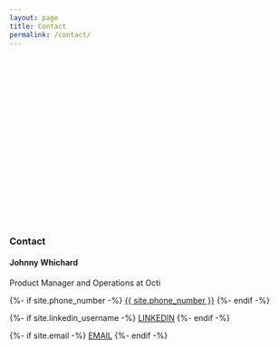 ```yaml
---
layout: page
title: Contact
permalink: /contact/
---
```


<div class="sqs-layout sqs-grid-12 columns-12" data-type="page" data-updated-on="1519261819576" id="page-5a8ba4e1652deaeaab4cc1a4">
  <div class="row sqs-row" id="yui_3_17_2_1_1540853799111_96">
    <div class="col sqs-col-8 span-8" id="yui_3_17_2_1_1540853799111_95">
      <div class="sqs-block image-block sqs-block-image sqs-text-ready" data-aspect-ratio="58.41059602649007" data-block-type="5" id="block-yui_3_17_2_9_1519175149212_31872">
        <div class="sqs-block-content" id="yui_3_17_2_1_1540853799111_94">
          <div class="image-block-outer-wrapper layout-caption-below design-layout-inline   " id="yui_3_17_2_1_1540853799111_93">
            <div class="intrinsic" style="max-width:1498.0px;" id="yui_3_17_2_1_1540853799111_92">
              <div style="padding-bottom: 58.4106%; overflow: hidden;background-image:url(/assets/images/workstation.jpg); background-size:cover;" class="image-block-wrapper has-aspect-ratio">
              </div>
            </div>
          </div>
        </div>
      </div>
    </div>
    <div class="col sqs-col-4 span-4">
      <div class="sqs-block html-block sqs-block-html" data-block-type="2" id="block-yui_3_17_2_4_1519174341173_18185">
        <div class="sqs-block-content">
          <h3>Contact</h3>
          <h4>Johnny Whichard</h4>
          <p>Product Manager and Operations at Octi</p>
          <p>
            {%- if site.phone_number -%}
              <a target="_blank" href="tel:{{ site.phone_number }}">{{ site.phone_number }}</a>
            {%- endif -%}
          </p>
          <p>
            {%- if site.linkedin_username -%}
              <a target="_blank" href="https://www.linkedin.com/in/{{ site.linkedin_username| cgi_escape | escape }}">LINKEDIN</a>
            {%- endif -%}
          </p>
          <p>
            {%- if site.email -%}
              <a target="_blank" href="mailto:{{ site.email }}">EMAIL</a>
            {%- endif -%}
          </p>
        </div>
      </div>
      <div class="sqs-block form-block sqs-block-form" data-block-type="9" id="block-82f5d43615f59e631d6e">
        <div class="sqs-block-content">
          <div class="form-wrapper">
            <div class="form-inner-wrapper">
            </div>
          </div>
        </div>
      </div>
    </div>
  </div>
</div>
